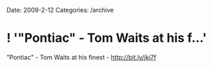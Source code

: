 Date: 2009-2-12
Categories: /archive

# ! '"Pontiac" - Tom Waits at his f...'

"Pontiac" - Tom Waits at his finest - <a href="http://bit.ly/jkj7f" rel="nofollow">http://bit.ly/jkj7f</a>
